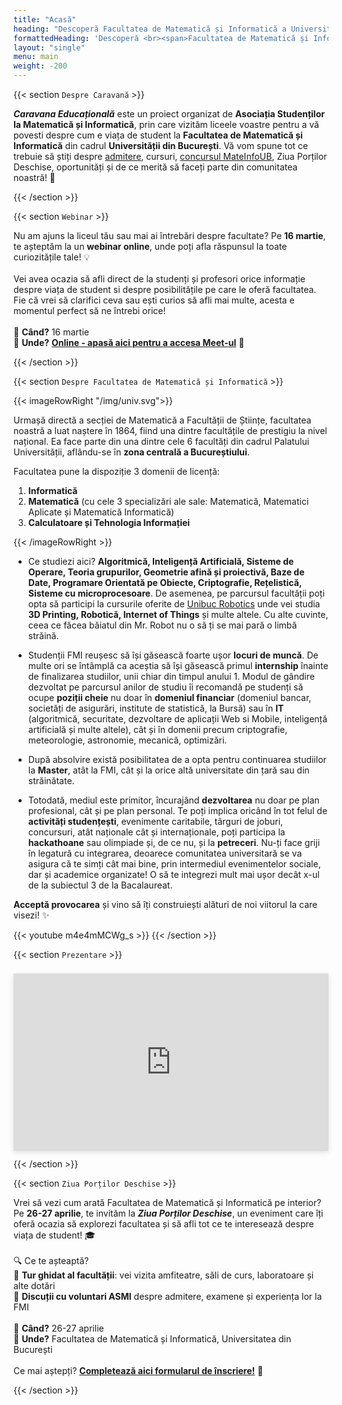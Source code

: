 ```yaml
---
title: "Acasă"
heading: "Descoperă Facultatea de Matematică și Informatică a Universității din București!"
formattedHeading: 'Descoperă <br><span>Facultatea de Matematică și Informatică</span><br>a Universității din București!'
layout: "single"
menu: main
weight: -200
---
```


{{< section `Despre Caravană` >}}

***Caravana Educațională*** este un proiect organizat de **Asociația Studenților la Matematică și Informatică**, prin care vizităm liceele voastre pentru a vă povesti despre cum e viața de student la **Facultatea de Matematică și Informatică** din cadrul **Universității din București**. Vă vom spune tot ce trebuie să știți despre [admitere](https://fmi.unibuc.ro/admitere-licenta-iulie-2025/), cursuri, [concursul MateInfoUB](https://fmi.unibuc.ro/concurs-mateinfoub-2025/), Ziua Porților Deschise, oportunități și de ce merită să faceți parte din comunitatea noastră! 💙

{{< /section >}}

{{< section `Webinar` >}}

Nu am ajuns la liceul tău sau mai ai întrebări despre facultate? Pe **16 martie**, te așteptăm la un **webinar online**, unde poți afla răspunsul la toate curiozitățile tale! 💡
\
\
Vei avea ocazia să afli direct de la studenți și profesori orice informație despre viața de student si despre posibilitățile pe care le oferă facultatea. Fie că vrei să clarifici ceva sau ești curios să afli mai multe, acesta e momentul perfect să ne întrebi orice!
\
\
📅 **Când?** 16 martie \
📍 **Unde?** **[Online - apasă aici pentru a accesa Meet-ul](https://meet.google.com/zbe-zfty-fod)** 🌟

{{< /section >}}

{{< section `Despre Facultatea de Matematică și Informatică` >}}

{{< imageRowRight "/img/univ.svg">}}

Urmașă directă a secției de Matematică a Facultății de Științe, facultatea noastră a luat naștere în 1864, fiind una dintre facultățile de prestigiu la nivel național. Ea face parte din una dintre cele 6 facultăți din cadrul Palatului Universității, aflându-se în **zona centrală a Bucureștiului**.

Facultatea pune la dispoziție 3 domenii de licență:
1. **Informatică**
2. **Matematică** (cu cele 3 specializări ale sale: Matematică, Matematici Aplicate și Matematică Informatică)
3. **Calculatoare și Tehnologia Informației**

{{< /imageRowRight >}}


- Ce studiezi aici? **Algoritmică, Inteligență Artificială, Sisteme de Operare, Teoria grupurilor, Geometrie afină și proiectivă, Baze de Date, Programare Orientată pe Obiecte, Criptografie, Rețelistică, Sisteme cu microprocesoare**. De asemenea, pe parcursul facultății poți opta să participi la cursurile oferite de [Unibuc Robotics](https://www.facebook.com/unibuc.robotics/) unde vei studia **3D Printing, Robotică, Internet of Things** și multe altele. Cu alte cuvinte, ceea ce făcea băiatul din Mr. Robot nu o să ți se mai pară o limbă străină.

- Studenții FMI reușesc să își găsească foarte ușor **locuri de muncă**. De multe ori se întâmplă ca aceștia să își găsească primul **internship** înainte de finalizarea studiilor, unii chiar din timpul anului 1. Modul de gândire dezvoltat pe parcursul anilor de studiu îi recomandă pe studenți să ocupe **poziții cheie** nu doar în **domeniul financiar** (domeniul bancar, societăți de asigurări, institute de statistică, la Bursă) sau în **IT** (algoritmică, securitate, dezvoltare de aplicații Web si Mobile, inteligență artificială și multe altele), cât și în domenii precum criptografie, meteorologie, astronomie, mecanică, optimizări.

- După absolvire există posibilitatea de a opta pentru continuarea studiilor la **Master**, atât la FMI, cât și la orice altă universitate din țară sau din străinătate.

- Totodată, mediul este primitor, încurajând **dezvoltarea** nu doar pe plan profesional, cât și pe plan personal. Te poți implica oricând în tot felul de **activități studențești**, evenimente caritabile, târguri de joburi, concursuri, atât naționale cât și internaționale, poți participa la **hackathoane** sau olimpiade și, de ce nu, și la **petreceri**. Nu-ți face griji în legatură cu integrarea, deoarece comunitatea universitară se va asigura că te simți cât mai bine, prin intermediul evenimentelor sociale, dar și academice organizate! O să te integrezi mult mai ușor decât x-ul de la subiectul 3 de la Bacalaureat.

**Acceptă provocarea** și vino să îți construiești alături de noi viitorul la care visezi! ✨

{{< youtube m4e4mMCWg_s >}}
{{< /section >}}

{{< section `Prezentare` >}}

<div class="rounded w-80"
style="position: relative; padding-top: 56.2500%;
padding-bottom: 0; box-shadow: 0 2px 8px 0 rgba(63,69,81,0.16); margin-top: 1.6em; margin-bottom: 0.9em; overflow: hidden; will-change: transform;">
  <iframe loading="lazy" style="position: absolute; width: 100%; height: 100%; top: 0; left: 0; border: none; padding: 0;margin: 0;"
    src="https://www.canva.com/design/DAGVooUSadU/JYjAgDhIukmJLnYEr75yQA/view?embed" allowfullscreen="allowfullscreen" allow="fullscreen">
  </iframe>
</div>
{{< /section >}}

{{< section `Ziua Porților Deschise` >}}

Vrei să vezi cum arată Facultatea de Matematică și Informatică pe interior? Pe **26-27 aprilie**, te invităm la ***Ziua Porților Deschise***, un eveniment care îți oferă ocazia să explorezi facultatea și să afli tot ce te interesează despre viața de student! 🎓
\
\
🔍 Ce te așteaptă?\
🔹 **Tur ghidat al facultății**: vei vizita amfiteatre, săli de curs, laboratoare și alte dotări\
🔹 **Discuții cu voluntari ASMI** despre admitere, examene și experiența lor la FMI\
\
📅 **Când?** 26-27 aprilie\
📍 **Unde?** Facultatea de Matematică și Informatică, Universitatea din București
\
\
Ce mai aștepți? **[Completează aici formularul de înscriere!](https://tinyurl.com/inscrieriZPD2025)** 📝

{{< /section >}}